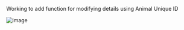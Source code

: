Working to add function for modifying details using Animal Unique ID

![image](https://github.com/user-attachments/assets/7ca81e0e-05fa-49da-8c3e-4d9d5b935156)
